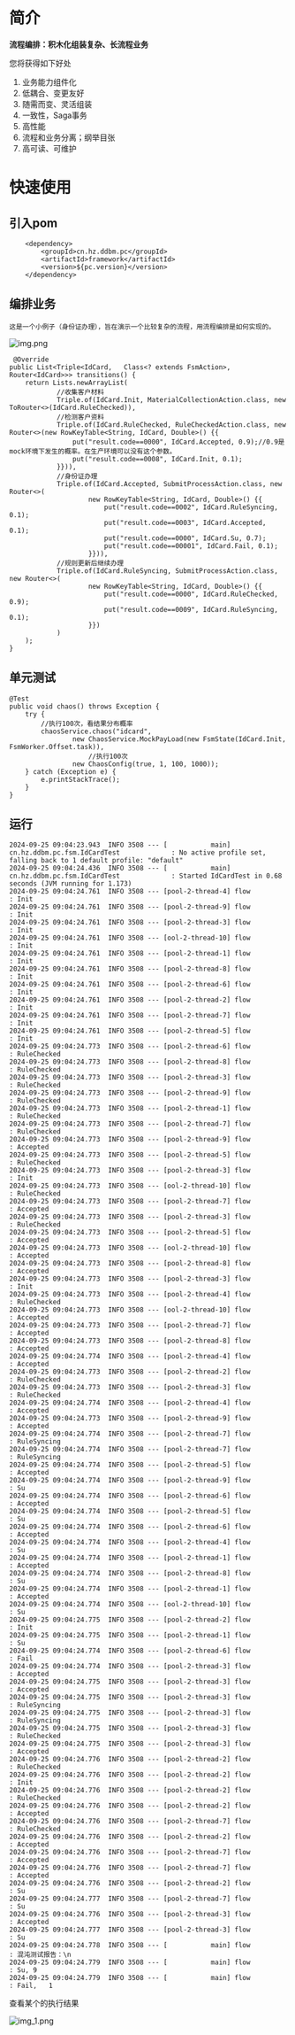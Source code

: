 # 简介

**流程编排：积木化组装复杂、长流程业务**

您将获得如下好处

1. 业务能力组件化
2. 低耦合、变更友好
3. 随需而变、灵活组装
4. 一致性，Saga事务
5. 高性能
6. 流程和业务分离；纲举目张
7. 高可读、可维护

# 快速使用

## 引入pom

        <dependency>
            <groupId>cn.hz.ddbm.pc</groupId>
            <artifactId>framework</artifactId>
            <version>${pc.version}</version>
        </dependency>

## 编排业务
    
    这是一个小例子（身份证办理），旨在演示一个比较复杂的流程，用流程编排是如何实现的。
![img.png](doc%2Fimg.png)

     @Override
    public List<Triple<IdCard,   Class<? extends FsmAction>, Router<IdCard>>> transitions() {
        return Lists.newArrayList(
                //收集客户材料
                Triple.of(IdCard.Init, MaterialCollectionAction.class, new ToRouter<>(IdCard.RuleChecked)),
                //检测客户资料
                Triple.of(IdCard.RuleChecked, RuleCheckedAction.class, new Router<>(new RowKeyTable<String, IdCard, Double>() {{
                    put("result.code==0000", IdCard.Accepted, 0.9);//0.9是mock环境下发生的概率。在生产环境可以没有这个参数。
                    put("result.code==0008", IdCard.Init, 0.1);
                }})),
                //身份证办理
                Triple.of(IdCard.Accepted, SubmitProcessAction.class, new Router<>(
                        new RowKeyTable<String, IdCard, Double>() {{
                            put("result.code==0002", IdCard.RuleSyncing, 0.1);
                            put("result.code==0003", IdCard.Accepted, 0.1);
                            put("result.code==0000", IdCard.Su, 0.7);
                            put("result.code==00001", IdCard.Fail, 0.1);
                        }})),
                //规则更新后继续办理
                Triple.of(IdCard.RuleSyncing, SubmitProcessAction.class, new Router<>(
                        new RowKeyTable<String, IdCard, Double>() {{
                            put("result.code==0000", IdCard.RuleChecked, 0.9);
                            put("result.code==0009", IdCard.RuleSyncing, 0.1);
                        }})
                )
        );
    }

## 单元测试

    @Test
    public void chaos() throws Exception {
        try {
            //执行100次，看结果分布概率
            chaosService.chaos("idcard",
                    new ChaosService.MockPayLoad(new FsmState(IdCard.Init, FsmWorker.Offset.task)),
                        //执行100次
                    new ChaosConfig(true, 1, 100, 1000));
        } catch (Exception e) {
            e.printStackTrace();
        }
    }

## 运行
    
    2024-09-25 09:04:23.943  INFO 3508 --- [           main] cn.hz.ddbm.pc.fsm.IdCardTest             : No active profile set, falling back to 1 default profile: "default"
    2024-09-25 09:04:24.436  INFO 3508 --- [           main] cn.hz.ddbm.pc.fsm.IdCardTest             : Started IdCardTest in 0.68 seconds (JVM running for 1.173)
    2024-09-25 09:04:24.761  INFO 3508 --- [pool-2-thread-4] flow                                     : Init
    2024-09-25 09:04:24.761  INFO 3508 --- [pool-2-thread-9] flow                                     : Init
    2024-09-25 09:04:24.761  INFO 3508 --- [pool-2-thread-3] flow                                     : Init
    2024-09-25 09:04:24.761  INFO 3508 --- [ool-2-thread-10] flow                                     : Init
    2024-09-25 09:04:24.761  INFO 3508 --- [pool-2-thread-1] flow                                     : Init
    2024-09-25 09:04:24.761  INFO 3508 --- [pool-2-thread-8] flow                                     : Init
    2024-09-25 09:04:24.761  INFO 3508 --- [pool-2-thread-6] flow                                     : Init
    2024-09-25 09:04:24.761  INFO 3508 --- [pool-2-thread-2] flow                                     : Init
    2024-09-25 09:04:24.761  INFO 3508 --- [pool-2-thread-7] flow                                     : Init
    2024-09-25 09:04:24.761  INFO 3508 --- [pool-2-thread-5] flow                                     : Init
    2024-09-25 09:04:24.773  INFO 3508 --- [pool-2-thread-6] flow                                     : RuleChecked
    2024-09-25 09:04:24.773  INFO 3508 --- [pool-2-thread-8] flow                                     : RuleChecked
    2024-09-25 09:04:24.773  INFO 3508 --- [pool-2-thread-3] flow                                     : RuleChecked
    2024-09-25 09:04:24.773  INFO 3508 --- [pool-2-thread-9] flow                                     : RuleChecked
    2024-09-25 09:04:24.773  INFO 3508 --- [pool-2-thread-1] flow                                     : RuleChecked
    2024-09-25 09:04:24.773  INFO 3508 --- [pool-2-thread-7] flow                                     : RuleChecked
    2024-09-25 09:04:24.773  INFO 3508 --- [pool-2-thread-9] flow                                     : Accepted
    2024-09-25 09:04:24.773  INFO 3508 --- [pool-2-thread-5] flow                                     : RuleChecked
    2024-09-25 09:04:24.773  INFO 3508 --- [pool-2-thread-3] flow                                     : Init
    2024-09-25 09:04:24.773  INFO 3508 --- [ool-2-thread-10] flow                                     : RuleChecked
    2024-09-25 09:04:24.773  INFO 3508 --- [pool-2-thread-7] flow                                     : Accepted
    2024-09-25 09:04:24.773  INFO 3508 --- [pool-2-thread-3] flow                                     : RuleChecked
    2024-09-25 09:04:24.773  INFO 3508 --- [pool-2-thread-5] flow                                     : Accepted
    2024-09-25 09:04:24.773  INFO 3508 --- [ool-2-thread-10] flow                                     : Accepted
    2024-09-25 09:04:24.773  INFO 3508 --- [pool-2-thread-8] flow                                     : Accepted
    2024-09-25 09:04:24.773  INFO 3508 --- [pool-2-thread-3] flow                                     : Init
    2024-09-25 09:04:24.773  INFO 3508 --- [pool-2-thread-4] flow                                     : RuleChecked
    2024-09-25 09:04:24.773  INFO 3508 --- [ool-2-thread-10] flow                                     : Accepted
    2024-09-25 09:04:24.773  INFO 3508 --- [pool-2-thread-7] flow                                     : Accepted
    2024-09-25 09:04:24.773  INFO 3508 --- [pool-2-thread-8] flow                                     : Accepted
    2024-09-25 09:04:24.774  INFO 3508 --- [pool-2-thread-4] flow                                     : Accepted
    2024-09-25 09:04:24.773  INFO 3508 --- [pool-2-thread-2] flow                                     : RuleChecked
    2024-09-25 09:04:24.773  INFO 3508 --- [pool-2-thread-3] flow                                     : RuleChecked
    2024-09-25 09:04:24.774  INFO 3508 --- [pool-2-thread-4] flow                                     : Accepted
    2024-09-25 09:04:24.773  INFO 3508 --- [pool-2-thread-9] flow                                     : Accepted
    2024-09-25 09:04:24.774  INFO 3508 --- [pool-2-thread-7] flow                                     : RuleSyncing
    2024-09-25 09:04:24.774  INFO 3508 --- [pool-2-thread-7] flow                                     : RuleSyncing
    2024-09-25 09:04:24.774  INFO 3508 --- [pool-2-thread-5] flow                                     : Accepted
    2024-09-25 09:04:24.774  INFO 3508 --- [pool-2-thread-9] flow                                     : Su
    2024-09-25 09:04:24.774  INFO 3508 --- [pool-2-thread-6] flow                                     : Accepted
    2024-09-25 09:04:24.774  INFO 3508 --- [pool-2-thread-5] flow                                     : Su
    2024-09-25 09:04:24.774  INFO 3508 --- [pool-2-thread-6] flow                                     : Accepted
    2024-09-25 09:04:24.774  INFO 3508 --- [pool-2-thread-4] flow                                     : Su
    2024-09-25 09:04:24.774  INFO 3508 --- [pool-2-thread-1] flow                                     : Accepted
    2024-09-25 09:04:24.774  INFO 3508 --- [pool-2-thread-8] flow                                     : Su
    2024-09-25 09:04:24.774  INFO 3508 --- [pool-2-thread-1] flow                                     : Accepted
    2024-09-25 09:04:24.774  INFO 3508 --- [ool-2-thread-10] flow                                     : Su
    2024-09-25 09:04:24.775  INFO 3508 --- [pool-2-thread-2] flow                                     : Init
    2024-09-25 09:04:24.775  INFO 3508 --- [pool-2-thread-1] flow                                     : Su
    2024-09-25 09:04:24.774  INFO 3508 --- [pool-2-thread-6] flow                                     : Fail
    2024-09-25 09:04:24.774  INFO 3508 --- [pool-2-thread-3] flow                                     : Accepted
    2024-09-25 09:04:24.775  INFO 3508 --- [pool-2-thread-3] flow                                     : Accepted
    2024-09-25 09:04:24.775  INFO 3508 --- [pool-2-thread-3] flow                                     : RuleSyncing
    2024-09-25 09:04:24.775  INFO 3508 --- [pool-2-thread-3] flow                                     : RuleSyncing
    2024-09-25 09:04:24.775  INFO 3508 --- [pool-2-thread-3] flow                                     : RuleChecked
    2024-09-25 09:04:24.775  INFO 3508 --- [pool-2-thread-3] flow                                     : Accepted
    2024-09-25 09:04:24.776  INFO 3508 --- [pool-2-thread-2] flow                                     : RuleChecked
    2024-09-25 09:04:24.776  INFO 3508 --- [pool-2-thread-2] flow                                     : Init
    2024-09-25 09:04:24.776  INFO 3508 --- [pool-2-thread-2] flow                                     : RuleChecked
    2024-09-25 09:04:24.776  INFO 3508 --- [pool-2-thread-2] flow                                     : Accepted
    2024-09-25 09:04:24.776  INFO 3508 --- [pool-2-thread-7] flow                                     : RuleChecked
    2024-09-25 09:04:24.776  INFO 3508 --- [pool-2-thread-2] flow                                     : Accepted
    2024-09-25 09:04:24.776  INFO 3508 --- [pool-2-thread-7] flow                                     : Accepted
    2024-09-25 09:04:24.776  INFO 3508 --- [pool-2-thread-7] flow                                     : Accepted
    2024-09-25 09:04:24.776  INFO 3508 --- [pool-2-thread-2] flow                                     : Su
    2024-09-25 09:04:24.777  INFO 3508 --- [pool-2-thread-7] flow                                     : Su
    2024-09-25 09:04:24.776  INFO 3508 --- [pool-2-thread-3] flow                                     : Accepted
    2024-09-25 09:04:24.777  INFO 3508 --- [pool-2-thread-3] flow                                     : Su
    2024-09-25 09:04:24.778  INFO 3508 --- [           main] flow                                     : 混沌测试报告：\n
    2024-09-25 09:04:24.779  INFO 3508 --- [           main] flow                                     : Su,	9
    2024-09-25 09:04:24.779  INFO 3508 --- [           main] flow                                     : Fail,	1

查看某个的执行结果

![img_1.png](img_1.png)
 